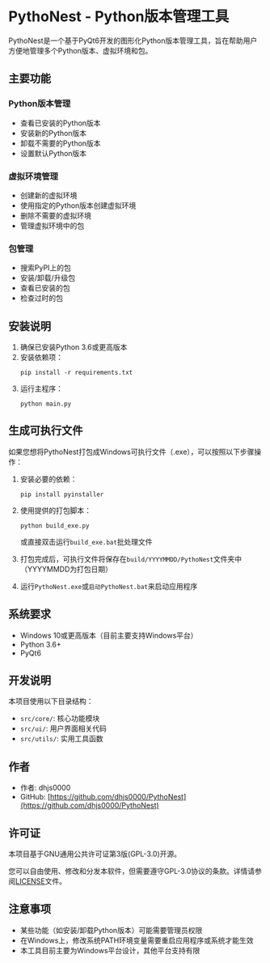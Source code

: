 # PythoNest - Python版本管理工具

PythoNest是一个基于PyQt6开发的图形化Python版本管理工具，旨在帮助用户方便地管理多个Python版本、虚拟环境和包。

## 主要功能

### Python版本管理
- 查看已安装的Python版本
- 安装新的Python版本
- 卸载不需要的Python版本
- 设置默认Python版本

### 虚拟环境管理
- 创建新的虚拟环境
- 使用指定的Python版本创建虚拟环境
- 删除不需要的虚拟环境
- 管理虚拟环境中的包

### 包管理
- 搜索PyPI上的包
- 安装/卸载/升级包
- 查看已安装的包
- 检查过时的包

## 安装说明

1. 确保已安装Python 3.6或更高版本
2. 安装依赖项：
   ```
   pip install -r requirements.txt
   ```
3. 运行主程序：
   ```
   python main.py
   ```

## 生成可执行文件

如果您想将PythoNest打包成Windows可执行文件（.exe），可以按照以下步骤操作：

1. 安装必要的依赖：
   ```
   pip install pyinstaller
   ```

2. 使用提供的打包脚本：
   ```
   python build_exe.py
   ```
   或直接双击运行`build_exe.bat`批处理文件

3. 打包完成后，可执行文件将保存在`build/YYYYMMDD/PythoNest`文件夹中（YYYYMMDD为打包日期）

4. 运行`PythoNest.exe`或`启动PythoNest.bat`来启动应用程序

## 系统要求

- Windows 10或更高版本（目前主要支持Windows平台）
- Python 3.6+
- PyQt6

## 开发说明

本项目使用以下目录结构：
- `src/core/`: 核心功能模块
- `src/ui/`: 用户界面相关代码
- `src/utils/`: 实用工具函数

## 作者

- 作者: dhjs0000
- GitHub: [https://github.com/dhjs0000/PythoNest](https://github.com/dhjs0000/PythoNest)

## 许可证

本项目基于GNU通用公共许可证第3版(GPL-3.0)开源。

您可以自由使用、修改和分发本软件，但需要遵守GPL-3.0协议的条款。详情请参阅[LICENSE](LICENSE)文件。

## 注意事项

- 某些功能（如安装/卸载Python版本）可能需要管理员权限
- 在Windows上，修改系统PATH环境变量需要重启应用程序或系统才能生效
- 本工具目前主要为Windows平台设计，其他平台支持有限 